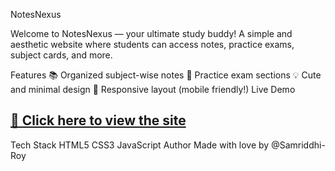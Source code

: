 NotesNexus

Welcome to NotesNexus — your ultimate study buddy!
A simple and aesthetic website where students can access notes, practice exams, subject cards, and more.

Features
📚 Organized subject-wise notes
🧠 Practice exam sections
💡 Cute and minimal design
📱 Responsive layout (mobile friendly!)
Live Demo
## [🔗 Click here to view the site](https://github.com/Samriddhi-Roy/BreatheAI)

Tech Stack
HTML5
CSS3
JavaScript
Author
Made with love by @Samriddhi-Roy
